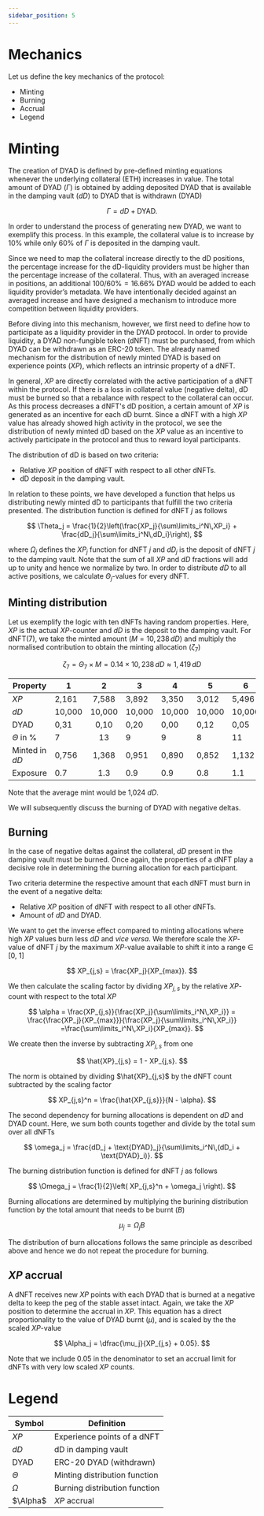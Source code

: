 ```yaml
---
sidebar_position: 5
---
```


# Mechanics

Let us define the key mechanics of the protocol:

- Minting
- Burning
- Accrual
- Legend

# Minting

The creation of DYAD is defined by pre-defined minting equations whenever the
underlying collateral (ETH) increases in value.
The total amount of DYAD ($\Gamma$) is obtained by adding deposited DYAD that is available in
the damping vault ($dD$) to DYAD that is withdrawn (DYAD)

$$
\Gamma = dD + \text{DYAD}.
$$

In order to understand the process of generating new DYAD, we want to exemplify this process.
In this example, the collateral value is to increase by 10% while only 60% of $\Gamma$ is deposited in the damping vault.

Since we need to map the collateral increase directly to the dD positions, the percentage increase for the dD-liquidity providers must be higher than the percentage increase of the collateral.
Thus, with an averaged increase in positions, an additional $100/60\% = 16.66\%$ DYAD would be added to each liquidity provider’s metadata.
We have intentionally decided against an averaged increase and have designed a mechanism to introduce more competition between liquidity providers.

Before diving into this mechanism, however, we first need to define how to participate as a liquidity provider in the DYAD protocol.
In order to provide liquidity, a DYAD non-fungible token (dNFT) must be purchased, from which DYAD can be withdrawn as an ERC-20 token.
The already named mechanism for the distribution of newly minted DYAD is based on experience points ($XP$), which reflects an intrinsic property of a dNFT.

In general, $XP$ are directly correlated with the active participation of a dNFT within the protocol.
If there is a loss in collateral value (negative delta), dD must be burned so that a rebalance with respect to the collateral can occur.
As this process decreases a dNFT's dD position, a certain amount of $XP$ is generated as an incentive for each dD burnt.
Since a dNFT with a high $XP$ value has already showed high activity in the protocol, we see the distribution of newly minted dD based on the $XP$ value as an incentive to actively participate in the protocol and thus to reward loyal participants.

The distribution of dD is based on two criteria:

- Relative $XP$ position of dNFT with respect to all other dNFTs.
- dD deposit in the damping vault.

In relation to these points, we have developed a function that helps us distributing newly minted dD to participants that fulfill the two criteria presented.
The distribution function is defined for dNFT $j$ as follows

$$
\Theta_j = \frac{1}{2}\left(\frac{XP_j}{\sum\limits_i^N\,XP_i} + \frac{dD_j}{\sum\limits_i^N\,dD_i}\right),
$$

where $\Omega_j$ defines the $XP_j$ function for dNFT $j$ and $dD_j$ is the deposit of dNFT $j$ to the damping vault.
Note that the sum of all $XP$ and $dD$ fractions will add up to unity and hence we normalize by two.
In order to distribute $dD$ to all active positions, we calculate $\Theta_j$-values for every dNFT.

## Minting distribution

Let us exemplify the logic with ten dNFTs having random properties.
Here, $XP$ is the actual $XP$-counter and $dD$ is the deposit to the damping vault.
For dNFT(7), we take the minted amount ($M = 10,238\,dD$) and multiply the normalised contribution to obtain the minting allocation ($\zeta_7$)

$$
\zeta_7 = \Theta_7 \times M = 0.14 \times 10,238\,dD \approx 1,419\,dD
$$

| Property       | 1      |   2    | 3      | 4      | 5      | 6      |   7    | 8      | 9      | 10     |
| -------------- | ------ | :----: | ------ | ------ | ------ | ------ | :----: | ------ | ------ | ------ |
| $XP$           | 2,161  | 7,588  | 3,892  | 3,350  | 3,012  | 5,496  | 8,048  | 7,333  | 3,435  | 1,079  |
| $dD$           | 10,000 | 10,000 | 10,000 | 10,000 | 10,000 | 10,000 | 10,000 | 10,000 | 10,000 | 10,000 |
| DYAD           | 0,31   |  0,10  | 0,20   | 0,00   | 0,12   | 0,05   |  0,67  | 0,80   | 0,12   | 0,01   |
| $\Theta$ in %  | 7      |   13   | 9      | 9      | 8      | 11     |   14   | 13     | 9      | 6      |
| Minted in $dD$ | 0,756  | 1,368  | 0,951  | 0,890  | 0,852  | 1,132  | 1,419  | 1,339  | 0,899  | 0,634  |
| Exposure       | 0.7    |  1.3   | 0.9    | 0.9    | 0.8    | 1.1    |  1.4   | 1.3    | 0.9    | 0.6    |

Note that the average mint would be 1,024 $dD$.

We will subsequently discuss the burning of DYAD with negative deltas.

## Burning

In the case of negative deltas against the collateral, $dD$ present in the damping vault must be burned.
Once again, the properties of a dNFT play a decisive role in determining the burning allocation for each participant.

Two criteria determine the respective amount that each dNFT must burn in the event of a negative delta:

- Relative $XP$ position of dNFT with respect to all other dNFTs.
- Amount of $dD$ and DYAD.

We want to get the inverse effect compared to minting allocations where high $XP$ values burn less $dD$ and $\textit{vice versa}$.
We therefore scale the $XP$-value of dNFT $j$ by the maximum $XP$-value available to shift it into a range $\in$ [0, 1]

$$
XP_{j,s} = \frac{XP_j}{XP_{max}}.
$$

We then calculate the scaling factor by dividing $XP_{j,s}$ by the relative $XP$-count with respect to the total $XP$

$$
\alpha = \frac{XP_{j,s}}{\frac{XP_j}{\sum\limits_i^N\,XP_i}} = \frac{\frac{XP_j}{XP_{max}}}{\frac{XP_j}{\sum\limits_i^N\,XP_i}} =\frac{\sum\limits_i^N\,XP_i}{XP_{max}}.
$$

We create then the inverse by subtracting $XP_{j,s}$ from one

$$
\hat{XP}_{j,s} = 1 - XP_{j,s}.
$$

The norm is obtained by dividing $\hat{XP}_{j,s}$ by the dNFT count subtracted by the scaling factor

$$
XP_{j,s}^n = \frac{\hat{XP_{j,s}}}{N - \alpha}.
$$

The second dependency for burning allocations is dependent on $dD$ and DYAD count. Here, we sum both counts together and divide by the total sum over all dNFTs

$$
\omega_j = \frac{dD_j + \text{DYAD}_j}{\sum\limits_i^N\,(dD_i + \text{DYAD}_i)}.
$$

The burning distribution function is defined for dNFT $j$ as follows

$$
\Omega_j = \frac{1}{2}\left( XP_{j,s}^n + \omega_j \right).
$$

Burning allocations are determined by multiplying the burining distribution function by the total amount that needs to be burnt ($B$)

$$
\mu_j = \Omega_j B
$$

The distribution of burn allocations follows the same principle as described above and hence we do not repeat the procedure for burning.

## $XP$ accrual

A dNFT receives new $XP$ points with each DYAD that is burned at a negative delta to keep the peg of the stable asset intact.
Again, we take the $XP$ position to determine the accrual in $XP$.
This equation has a direct proportionality to the value of DYAD burnt ($\mu$), and is scaled by the the scaled $XP$-value

$$
\Alpha_j = \dfrac{\mu_j}{XP_{j,s} + 0.05}.
$$

Note that we include 0.05 in the denominator to set an accrual limit for dNFTs with very low scaled $XP$ counts.

# Legend

| Symbol   | Definition                    |
| -------- | ----------------------------- |
| $XP$     | Experience points of a dNFT   |
| $dD$     | dD in damping vault           |
| DYAD     | ERC-20 DYAD (withdrawn)       |
| $\Theta$ | Minting distribution function |
| $\Omega$ | Burning distribution function |
| $\Alpha$ | $XP$ accrual                  |
